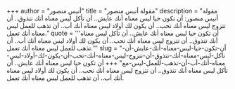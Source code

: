 +++
author = "أنيس منصور"
title = "مقولة أنيس منصور"
description = "مقولة أنيس منصور: أن تكون حيا ليس معناه أنك عايش.. أن تأكل ليس معناه أنك تتذوق.. أن تتزوج ليس معناه أنك تحب.. أن يكون لك أولاد ليس معناه أنك أب.. أن تذهب للعمل ليس معناه أنك تعمل."
quote = '''أن تكون حيا ليس معناه أنك عايش.. أن تأكل ليس معناه أنك تتذوق.. أن تتزوج ليس معناه أنك تحب.. أن يكون لك أولاد ليس معناه أنك أب.. أن تذهب للعمل ليس معناه أنك تعمل.'''
slug = "أن-تكون-حيا-ليس-معناه-أنك-عايش-أن-تأكل-ليس-معناه-أنك-تتذوق-أن-تتزوج-ليس-معناه-أنك-تحب-أن-يكون-لك-أولاد-ليس-معناه-أنك-أب-أن-تذهب-للعمل-ليس-مع"
+++
أن تكون حيا ليس معناه أنك عايش.. أن تأكل ليس معناه أنك تتذوق.. أن تتزوج ليس معناه أنك تحب.. أن يكون لك أولاد ليس معناه أنك أب.. أن تذهب للعمل ليس معناه أنك تعمل.
